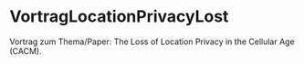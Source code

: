 VortragLocationPrivacyLost
==========================

Vortrag zum Thema/Paper: The Loss of Location Privacy in the Cellular Age (CACM).
